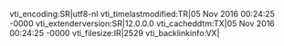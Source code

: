 vti_encoding:SR|utf8-nl
vti_timelastmodified:TR|05 Nov 2016 00:24:25 -0000
vti_extenderversion:SR|12.0.0.0
vti_cacheddtm:TX|05 Nov 2016 00:24:25 -0000
vti_filesize:IR|2529
vti_backlinkinfo:VX|
